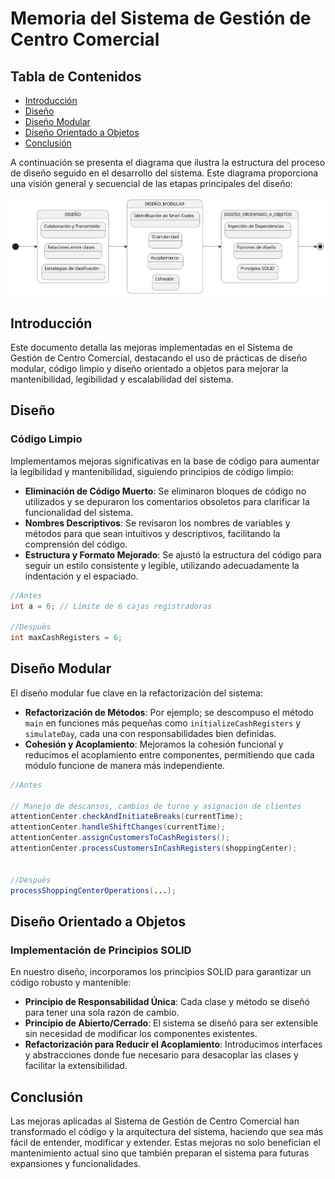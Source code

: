 # Memoria del Sistema de Gestión de Centro Comercial

## Tabla de Contenidos

- [Introducción](#introducción)
- [Diseño](#diseño)
- [Diseño Modular](#diseño-modular)
- [Diseño Orientado a Objetos](#diseño-orientado-a-objetos)
- [Conclusión](#conclusión)

A continuación se presenta el diagrama que ilustra la estructura del proceso de diseño seguido en el desarrollo del sistema. Este diagrama proporciona una visión general y secuencial de las etapas principales del diseño:

![Diagrama de Diseño](../images/plan.svg)

## Introducción

Este documento detalla las mejoras implementadas en el Sistema de Gestión de Centro Comercial, destacando el uso de prácticas de diseño modular, código limpio y diseño orientado a objetos para mejorar la mantenibilidad, legibilidad y escalabilidad del sistema.

## Diseño

### Código Limpio

Implementamos mejoras significativas en la base de código para aumentar la legibilidad y mantenibilidad, siguiendo principios de código limpio:

- **Eliminación de Código Muerto**: Se eliminaron bloques de código no utilizados y se depuraron los comentarios obsoletos para clarificar la funcionalidad del sistema.
- **Nombres Descriptivos**: Se revisaron los nombres de variables y métodos para que sean intuitivos y descriptivos, facilitando la comprensión del código.
- **Estructura y Formato Mejorado**: Se ajustó la estructura del código para seguir un estilo consistente y legible, utilizando adecuadamente la indentación y el espaciado.

```java
//Antes
int a = 6; // Límite de 6 cajas registradoras

//Después
int maxCashRegisters = 6;
```

## Diseño Modular

El diseño modular fue clave en la refactorización del sistema:

- **Refactorización de Métodos**: Por ejemplo; se descompuso el método `main` en funciones más pequeñas como `initializeCashRegisters` y `simulateDay`, cada una con responsabilidades bien definidas.
- **Cohesión y Acoplamiento**: Mejoramos la cohesión funcional y reducimos el acoplamiento entre componentes, permitiendo que cada módulo funcione de manera más independiente.

```java
//Antes

// Manejo de descansos, cambios de turno y asignación de clientes
attentionCenter.checkAndInitiateBreaks(currentTime);
attentionCenter.handleShiftChanges(currentTime);
attentionCenter.assignCustomersToCashRegisters();
attentionCenter.processCustomersInCashRegisters(shoppingCenter);


//Después
processShoppingCenterOperations(...);
```

## Diseño Orientado a Objetos

### Implementación de Principios SOLID

En nuestro diseño, incorporamos los principios SOLID para garantizar un código robusto y mantenible:

- **Principio de Responsabilidad Única**: Cada clase y método se diseñó para tener una sola razón de cambio.
- **Principio de Abierto/Cerrado**: El sistema se diseñó para ser extensible sin necesidad de modificar los componentes existentes.
- **Refactorización para Reducir el Acoplamiento**: Introducimos interfaces y abstracciones donde fue necesario para desacoplar las clases y facilitar la extensibilidad.

## Conclusión

Las mejoras aplicadas al Sistema de Gestión de Centro Comercial han transformado el código y la arquitectura del sistema, haciendo que sea más fácil de entender, modificar y extender. Estas mejoras no solo benefician el mantenimiento actual sino que también preparan el sistema para futuras expansiones y funcionalidades.
